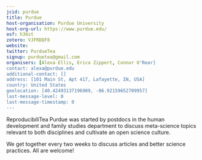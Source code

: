 ```yaml
---
jcid: purdue
title: Purdue
host-organisation: Purdue University
host-org-url: https://www.purdue.edu/
osf: h36st
zotero: VJFRDQF8
website: 
twitter: PurdueTea
signup: purduetea@gmail.com
organisers: [Alexa Ellis, Erica Zippert, Connor O'Rear]
contact: alexa@purdue.edu
additional-contact: []
address: [101 Main St, Apt 417, Lafayette, IN, USA]
country: United States
geolocation: [40.42493137196909, -86.92159652709957]
last-message-level: 0
last-message-timestamp: 0
---
```


ReproducibiliTea Purdue was started by postdocs in the human development and family studies department to discuss meta-science topics relevant to both disciplines and cultivate an open science culture.

We get together every two weeks to discuss articles and better science practices. All are welcome!
